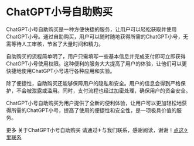 # ChatGPT小号自助购买

ChatGPT小号自助购买是一种方便快捷的服务，让用户可以轻松获取并使用ChatGPT小号。通过自助购买，用户可以随时随地获得所需的ChatGPT小号，无需等待人工审核，节省了大量时间和精力。

自助购买的流程简单明了，用户只需填写一些基本信息并完成支付即可立即获得ChatGPT小号使用权限。这种便利的服务大大提高了用户的体验，让他们可以更快捷地使用ChatGPT小号进行各种应用和实验。

除了便捷性，自助购买还能够保障用户的隐私和安全。用户的信息会得到严格保护，不会被泄露或滥用。同时，支付流程也经过加密处理，确保用户的资金安全。

ChatGPT小号自助购买为用户提供了全新的便利体验，让用户可以更加轻松地获得所需的ChatGPT小号，提高了使用的便捷性和安全性，是一项极具价值的服务。

更多 关于ChatGPT小号自助购买 请通过✈与我们联系，感谢阅读，谢谢！[点这✈里联系](https://b.k02.cc)